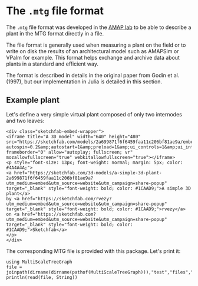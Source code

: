 # The `.mtg` file format

The `.mtg` file format was developed in the [AMAP lab](https://amap.cirad.fr/) to be able to describe a plant in the MTG format directly in a file.

The file format is generally used when measuring a plant on the field or to write on disk the results of an architectural model such as AMAPSim or VPalm for example. This format helps exchange and archive data about plants in a standard and efficient way.

The format is described in details in the original paper from Godin et al. (1997), but our implementation in Julia is detailed in this section.

## Example plant

Let's define a very simple virtual plant composed of only two internodes and two leaves:

```@raw html
<div class="sketchfab-embed-wrapper">
<iframe title="A 3D model" width="640" height="480" src="https://sketchfab.com/models/2a699871f6f6459faa11c206bf81ae9a/embed?autospin=0.2&amp;autostart=1&amp;preload=1&amp;ui_controls=1&amp;ui_infos=1&amp;ui_inspector=1&amp;ui_stop=1&amp;ui_watermark=1&amp;ui_watermark_link=1" frameborder="0" allow="autoplay; fullscreen; vr" mozallowfullscreen="true" webkitallowfullscreen="true"></iframe>
<p style="font-size: 13px; font-weight: normal; margin: 5px; color: #4A4A4A;">
<a href="https://sketchfab.com/3d-models/a-simple-3d-plant-2a699871f6f6459faa11c206bf81ae9a?utm_medium=embed&utm_source=website&utm_campaign=share-popup" target="_blank" style="font-weight: bold; color: #1CAAD9;">A simple 3D plant</a>
by <a href="https://sketchfab.com/rvezy?utm_medium=embed&utm_source=website&utm_campaign=share-popup" target="_blank" style="font-weight: bold; color: #1CAAD9;">rvezy</a>
on <a href="https://sketchfab.com?utm_medium=embed&utm_source=website&utm_campaign=share-popup" target="_blank" style="font-weight: bold; color: #1CAAD9;">Sketchfab</a>
</p>
</div>
```

The corresponding MTG file is provided with this package. Let's print it:

```@example
using MultiScaleTreeGraph
file = joinpath(dirname(dirname(pathof(MultiScaleTreeGraph))),"test","files","simple_plant.mtg")
println(read(file, String))
```
